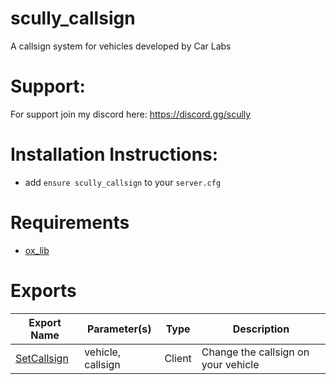 # scully_callsign
 A callsign system for vehicles developed by Car Labs

# Support:

For support join my discord here: https://discord.gg/scully

# Installation Instructions:

* add `ensure scully_callsign` to your `server.cfg`

# Requirements

- [ox_lib](https://github.com/overextended/ox_lib/releases)

# Exports

| Export Name | Parameter(s) | Type | Description |
| ------------- | ------------- | ------------- | ------------- |
| [SetCallsign](docs/SetCallsign.md) | vehicle, callsign | Client | Change the callsign on your vehicle |
